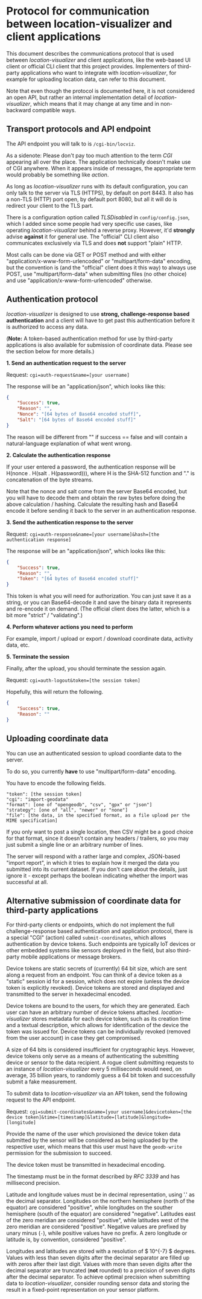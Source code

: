 # Protocol for communication between location-visualizer and client applications

This document describes the communications protocol that is used between *location-visualizer* and client applications, like the web-based UI client or official CLI client that this project provides. Implementers of third-party applications who want to integrate with *location-visualizer*, for example for uploading location data, can refer to this document.

Note that even though the protocol is documented here, it is not considered an open API, but rather an internal implementation detail of *location-visualizer*, which means that it may change at any time and in non-backward compatible ways.

## Transport protocols and API endpoint

The API endpoint you will talk to is `/cgi-bin/locviz`.

As a sidenote: Please don't pay too much attention to the term *CGI* appearing all over the place. The application technically doesn't make use of CGI anywhere. When it appears inside of messages, the appropriate term would probably be something like *action*.

As long as *location-visualizer* runs with its default configuration, you can only talk to the server via TLS (HTTPS), by default on port 8443. It also has a non-TLS (HTTP) port open, by default port 8080, but all it will do is redirect your client to the TLS part.

There is a configuration option called *TLSDisabled* in `config/config.json`, which I added since some people had very specific use cases, like operating *location-visualizer* behind a reverse proxy. However, it'd **strongly** advise **against** it for general use. The "official" CLI client also communicates exclusively via TLS and does **not** support "plain" HTTP.

Most calls can be done via GET or POST method and with either "application/x-www-form-urlencoded" or "multipart/form-data" encoding, but the convention is (and the "official" client does it this way) to always use POST, use "multipart/form-data" when submitting files (no other choice) and use "application/x-www-form-urlencoded" otherwise.

## Authentication protocol

*location-visualizer* is designed to use **strong, challenge-response based authentication** and a client will have to get past this authentication before it is authorized to access any data.

(**Note:** A token-based authentication method for use by third-party applications is also available for submission of coordinate data. Please see the section below for more details.)

**1. Send an authentication request to the server**

Request: `cgi=auth-request&name=[your username]`

The response will be an "application/json", which looks like this:

```json
{
	"Success": true,
	"Reason": "",
	"Nonce": "[64 bytes of Base64 encoded stuff]",
	"Salt": "[64 bytes of Base64 encoded stuff]"
}
```

The reason will be different from "" if success == false and will contain a natural-language explanation of what went wrong.

**2. Calculate the authentication response**

If your user entered a password, the authentication response will be H(nonce . H(salt . H(password))), where H is the SHA-512 function and "." is concatenation of the byte streams.

Note that the nonce and salt come from the server Base64 encoded, but you will have to decode them and obtain the raw bytes before doing the above calculation / hashing. Calculate the resulting hash and Base64 encode it before sending it back to the server in an authentication response.

**3. Send the authentication response to the server**

Request: `cgi=auth-response&name=[your username]&hash=[the authentication response]`

The response will be an "application/json", which looks like this:

```json
{
	"Success": true,
	"Reason": "",
	"Token": "[64 bytes of Base64 encoded stuff]"
}
```

This token is what you will need for authorization. You can just save it as a string, or you can Base64-decode it and save the binary data it represents and re-encode it on demand. (The official client does the latter, which is a bit more "strict" / "validating".)

**4. Perform whatever actions you need to perform**

For example, import / upload or export / download coordinate data, activity data, etc.

**5. Terminate the session**

Finally, after the upload, you should terminate the session again.

Request: `cgi=auth-logout&token=[the session token]`

Hopefully, this will return the following.

```json
{
	"Success": true,
	"Reason": ""
}
```

## Uploading coordinate data

You can use an authenticated session to upload coordiante data to the server.

To do so, you currently **have** to use "multipart/form-data" encoding.

You have to encode the following fields.

```
"token": [the session token]
"cgi": "import-geodata"
"format": [one of "opengeodb", "csv", "gpx" or "json"]
"strategy": [one of "all", "newer" or "none"]
"file": [the data, in the specified format, as a file upload per the MIME specification]
```

If you only want to post a single location, then CSV might be a good choice for that format, since it doesn't contain any headers / trailers, so you may just submit a single line or an arbitrary number of lines.

The server will respond with a rather large and complex, JSON-based "import report", in which it tries to explain how it merged the data you submitted into its current dataset. If you don't care about the details, just ignore it - except perhaps the boolean indicating whether the import was successful at all.

## Alternative submission of coordinate data for third-party applications

For third-party clients or endpoints, which do not implement the full challenge-response based authentication and application protocol, there is a special "CGI" (action) called `submit-coordinates`, which allows authentication by device tokens. Such endpoints are typically IoT devices or other embedded systems like sensors deployed in the field, but also third-party mobile applications or message brokers.

Device tokens are static secrets of (currently) 64 bit size, which are sent along a request from an endpoint. You can think of a device token as a "static" session id for a session, which does not expire (unless the device token is explicitly revoked). Device tokens are stored and displayed and transmitted to the server in hexadecimal encoded.

Device tokens are bound to the users, for which they are generated. Each user can have an arbitrary number of device tokens attached. *location-visualizer* stores metadata for each device token, such as its creation time and a textual description, which allows for identification of the device the token was issued for. Device tokens can be individually revoked (removed from the user account) in case they get compromised.

A size of 64 bits is considered insufficient for cryptographic keys. However, device tokens only serve as a means of authenticating the submitting device or sensor to the data recipient. A rogue client submitting requests to an instance of *location-visualizer* every 5 milliseconds would need, on average, 35 billion years, to randomly guess a 64 bit token and successfully submit a fake measurement.

To submit data to *location-visualizer* via an API token, send the following request to the API endpoint.

Request: `cgi=submit-coordinates&name=[your username]&devicetoken=[the device token]&time=[timestamp]&latitude=[latitude]&longitude=[longitude]`

Provide the name of the user which provisioned the device token data submitted by the sensor will be considered as being uploaded by the respective user, which means that this user must have the `geodb-write` permission for the submission to succeed.

The device token must be transmitted in hexadecimal encoding.

The timestamp must be in the format described by *RFC 3339* and has millisecond precision.

Latitude and longitude values must be in decimal representation, using '.' as the decimal separator. Longitudes on the northern hemisphere (north of the equator) are considered "positive", while longitudes on the souther hemisphere (south of the equator) are considered "negative". Latitudes east of the zero meridian are considered "positive", while latitudes west of the zero meridian are considered "positive". Negative values are prefixed by unary minus (`-`), while positive values have no prefix. A zero longitude or latitude is, by convention, considered "positive".

Longitudes and latitudes are stored with a resolution of $ 10^{-7} $ degrees. Values with less than seven digits after the decimal separator are filled up with zeros after their last digit. Values with more than seven digits after the decimal separator are truncated (**not** rounded) to a precision of seven digits after the decimal separator. To achieve optimal precision when submitting data to *location-visualizer*, consider rounding sensor data and storing the result in a fixed-point representation on your sensor platform.